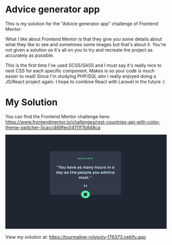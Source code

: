 # Advice generator app 
This is my solution for the "Advice generator app" challenge of Frontend Mentor.

What I like about Frontend Mentor is that they give you some details about what they like to see and sometimes some images but that's about it.
You're not given a solution so it's all on you to try and recreate the project as accurately as possible.

This is the first time I've used SCSS/SASS and I must say it's really nice to nest CSS for each specific component.
Makes is so your code is much easier to read! Since I'm studying PHP/SQL atm I really enjoyed doing a JS/React project again.
I hope to combine React with Laravel in the future :)

# My Solution
You can find the Frontend Mentor challenge here:
https://www.frontendmentor.io/challenges/rest-countries-api-with-color-theme-switcher-5cacc469fec04111f7b848ca


![My solution](./public/Advice-generator-app.png "My solution")

View my solution at: https://tourmaline-rolypoly-f76373.netlify.app

